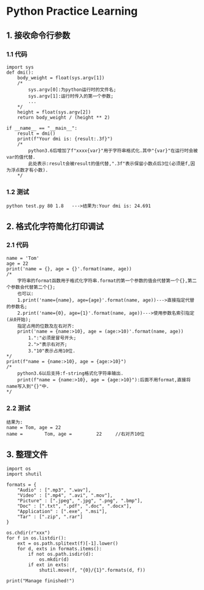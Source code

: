 # Python Practice Learning

## 1. 接收命令行参数

### 1.1 代码

	import sys
	def dmi():
	    body_weight = float(sys.argv[1])
		/*
			sys.argv[0]:为python运行时的文件名;
			sys.argv[1]:运行时传入的第一个参数;
			...
		*/
	    height = float(sys.argv[2])
	    return body_weight / (height ** 2)
	
	if __name__ == "__main__":
	    result = dmi()
	    print(f"Your dmi is: {result:.3f}")
		/*
			python3.6后增加了f"xxxx{var}"用于字符串格式化.其中"{var}"在运行时会被var的值代替.
			此处表示:result会被result的值代替,".3f"表示保留小数点后3位(必须是f,因为浮点数才有小数).
		*/

### 1.2 测试

	python test.py 80 1.8	--->结果为:Your dmi is: 24.691

## 2. 格式化字符简化打印调试

### 2.1 代码

	name = 'Tom'
	age = 22
	print('name = {}, age = {}'.format(name, age))
	/*
		字符串的format函数用于格式化字符串.format的第一个参数的值会代替第一个{},第二个参数会代替第二个{};
		也可以:
		1.print('name={name}, age={age}'.format(name, age))--->直接指定代替的参数名;
		2.print('name={0}, age={1}'.format(name, age))--->使用参数名索引指定(从0开始);
		指定占用的位数及左右对齐:
		print('name = {name:>10}, age = (age:>10)'.format(name, age))
			1.":"必须是冒号开头;
			2.">"表示右对齐;
			3."10"表示占用10位.
	*/
	print(f"name = {name:>10}, age = {age:>10}")
	/*
		python3.6以后支持:f-string格式化字符串输出.
		print(f"name = {name:>10}, age = {age:>10}"):后面不用format,直接将name写入到"{}"中.
	*/

### 2.2 测试

	结果为:
	name = Tom, age = 22
	name =        Tom, age =         22		//右对齐10位

## 3. 整理文件

	import os
	import shutil
	
	formats = {
	    "Audio" : [".mp3", ".wav"],
	    "Video" : [".mp4", ".avi", ".mov"],
	    "Picture" : [".jpeg", ".jpg", ".png", ".bmp"],
	    "Doc" : [".txt", ".pdf", ".doc", ".docx"],
	    "Application" : [".exe", ".msi"],
	    "Tar" : [".zip", ".rar"]
	}
	
	os.chdir(r"xxx")
	for f in os.listdir():
	    ext = os.path.splitext(f)[-1].lower()
	    for d, exts in formats.items():
	        if not os.path.isdir(d):
	            os.mkdir(d)
	        if ext in exts:
	            shutil.move(f, "{0}/{1}".formats(d, f))
	
	print("Manage finished!")